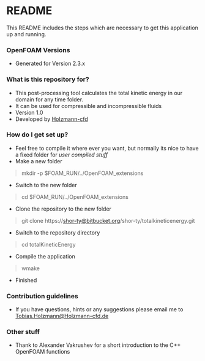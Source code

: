 # README #

This README  includes the steps which are necessary to get this application up and running.

### OpenFOAM Versions ###
* Generated for Version 2.3.x

### What is this repository for? ###
* This post-processing tool calculates the total kinetic energy in our domain for any time folder.
* It can be used for compressible and incompressible fluids
* Version 1.0
* Developed by [Holzmann-cfd](https://holzmann-cfd.de)

### How do I get set up? ###
* Feel free to compile it where ever you want, but normally its nice to have a fixed folder for _user compiled stuff_
* Make a new folder
> mkdir -p $FOAM_RUN/../OpenFOAM_extensions
* Switch to the new folder
> cd $FOAM_RUN/../OpenFOAM_extensions
* Clone the repository to the new folder
> git clone https://shor-ty@bitbucket.org/shor-ty/totalkineticenergy.git
* Switch to the repository directory
> cd totalKineticEnergy
* Compile the application
> wmake
* Finished


### Contribution guidelines ###
* If you have questions, hints or any suggestions please email me to Tobias.Holzmann@Holzmann-cfd.de

### Other stuff ###
* Thank to Alexander Vakrushev for a short introduction to the C++ OpenFOAM functions
